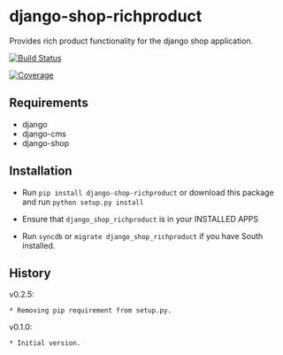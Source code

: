 django-shop-richproduct
=======================

Provides rich product functionality for the django shop application.

[![Build Status](https://travis-ci.org/nimbis/django-shop-richproduct.svg?branch=master)](https://travis-ci.org/nimbis/django-shop-richproduct)

[![Coverage](https://coveralls.io/repos/nimbis/django-shop-richproduct/badge.png?branch=master)](https://coveralls.io/r/nimbis/django-shop-richproduct?branch=master)


Requirements
------------

* django
* django-cms
* django-shop


Installation
------------

* Run `pip install django-shop-richproduct` or download this package and run `python setup.py install`

* Ensure that `django_shop_richproduct` is in your INSTALLED APPS

* Run `syncdb` or `migrate django_shop_richproduct` if you have South installed.

History
-------

v0.2.5:

    * Removing pip requirement from setup.py.

v0.1.0:

    * Initial version.
